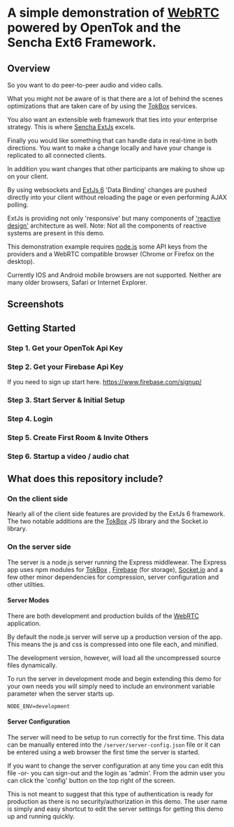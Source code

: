 # A simple demonstration of <a href="http://http://www.webrtc.org/" target="_new">WebRTC</a> powered by OpenTok and the Sencha Ext6 Framework. 
## Overview
So you want to do peer-to-peer audio and video calls. 

What you might not be aware of is that there are a lot of behind the scenes 
optimizations that are taken care of by using the <a href="http://tokbox.com/" target="_new">TokBox</a> services. 

You also want an extensible web framework that ties into your enterprise strategy. This is where <a href="http://www.sencha.com/" target="_new">Sencha ExtJs</a> excels. 

Finally you would like something that can handle data in real-time in both directions. You want to make a change locally and have your change is replicated to all connected clients. 

In addition you want changes that other participants are making to show up on your client.

By using websockets and <a href="http://www.sencha.com/" target="_new">ExtJs 6</a> 'Data Binding' changes are pushed directly into your client without reloading the page or even performing AJAX polling.

ExtJs is providing not only 'responsive' but many components of <a href="http://www.reactivemanifesto.org/" target="_new">'reactive design'</a> architecture as well. Note: Not all the components of reactive systems are present in this demo.

This demonstration example requires <a href="http://nodejs.org/" target="_new">node.js</a> some API keys from the providers and a WebRTC compatible browser (Chrome or Firefox on the desktop).

Currently IOS and Android mobile browsers are not supported. Neither are many older browsers, Safari or Internet Explorer.

## Screenshots
## Getting Started
### Step 1. Get your OpenTok Api Key
### Step 2. Get your Firebase Api Key
If you need to sign up start here. <a href="https://www.firebase.com/signup/" target="_new">https://www.firebase.com/signup/</a>

### Step 3. Start Server & Initial Setup
### Step 4. Login
### Step 5. Create First Room & Invite Others
### Step 6. Startup a video / audio chat
## What does this repository include?

### On the client side
Nearly all of the client side features are provided by the ExtJs 6 framework. The two notable additions are the <a href="http://tokbox.com/" target="_new">TokBox</a>  JS library and the Socket.io library.

### On the server side
The server is a node.js server running the Express middlewear. The Express app uses npm modules for <a href="http://tokbox.com/" target="_new">TokBox</a> , <a href="http://firebase.com/" target="_new">Firebase</a>  (for storage), <a href="http://socket.io/" target="_new">Socket.io</a> and a few other minor dependencies for compression, server configuration and other utilties. 

#### Server Modes
There are both development and production builds of the <a href="http://http://www.webrtc.org/" target="_new">WebRTC</a> application.
 
By default the node.js server will serve up a production version of the app. This means the js and css is compressed into one file each, and minified.
 
The development version, however, will load all the uncompressed source files dynamically.

To run the server in development mode and begin extending this demo for your own needs you will simply need to include an environment variable parameter when the server starts up.

<code>NODE_ENV=development</code>

#### Server Configuration
The server will need to be setup to run correctly for the first time. This data can be manually entered into the <code>/server/server-config.json</code> file or it can be entered using a web browser the first time the server is started.

If you want to change the server configuration at any time you can edit this file -or- you can sign-out and the login as 'admin'. From the admin user you can click the 'config' button on the top right of the screen. 

This is not meant to suggest that this type of authentication is ready for production as there is no security/authorization in this demo. The user name is simply and easy shortcut to edit the server settings for getting this demo up and running quickly.

 

